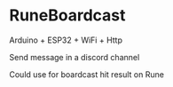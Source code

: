 # RuneBoardcast
Arduino + ESP32 + WiFi + Http

Send message in a discord channel

Could use for boardcast hit result on Rune